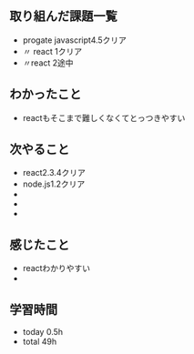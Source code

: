 ## 取り組んだ課題一覧
- progate javascript4.5クリア
- 〃 react 1クリア
- 〃react 2途中
## わかったこと
- reactもそこまで難しくなくてとっつきやすい
## 次やること
- react2.3.4クリア
- node.js1.2クリア
- 
- 
- 
## 感じたこと
- reactわかりやすい
- 
## 学習時間
- today 0.5h
- total 49h
